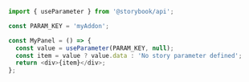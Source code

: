 ```js filename="/my-addon/src/manager.js" renderer="common" language="js"
import { useParameter } from '@storybook/api';

const PARAM_KEY = 'myAddon';

const MyPanel = () => {
  const value = useParameter(PARAM_KEY, null);
  const item = value ? value.data : 'No story parameter defined';
  return <div>{item}</div>;
};
```
